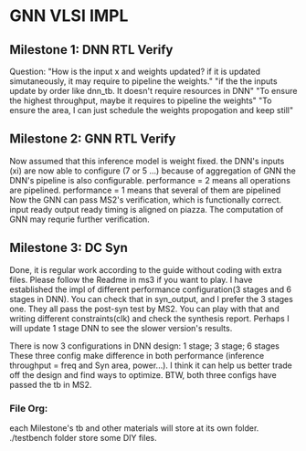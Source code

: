 # GNN VLSI IMPL

## Milestone 1: DNN RTL Verify
Question: "How is the input x and weights updated? if it is updated simutaneously, it may require to pipeline the weights."
"if the the inputs update by order like dnn_tb. It doesn't require resources in DNN"
"To ensure the highest throughput, maybe it requires to pipeline the weights"
"To ensure the area, I can just schedule the weights propogation and keep still"

## Milestone 2: GNN RTL Verify
Now assumed that this inference model is weight fixed.
the DNN's inputs (xi) are now able to configure (7 or 5 ...) because of aggregation of GNN
the DNN's pipeline is also configurable. performance = 2 means all operations are pipelined.
performance = 1 means that several of them are pipelined
Now the GNN can pass MS2's verification, which is functionally correct. input ready output ready timing is aligned on piazza.
The computation of GNN may requrie further verification.


## Milestone 3: DC Syn
Done, it is regular work according to the guide without coding with extra files. Please follow the Readme in ms3 if you want to play. I have established the impl of different performance configuration(3 stages and 6 stages in DNN). You can check that in syn_output, and I prefer the 3 stages one. They all pass the post-syn test by MS2. You can play with that and writing different constraints(clk) and check the synthesis report. Perhaps I will update 1 stage DNN to see the slower version's results.

There is now 3 configurations in DNN design: 1 stage; 3 stage; 6 stages
These three config make difference in both performance (inference throughput = freq and Syn area, power...). I think it can help us better trade off the design and find ways to optimize. BTW, both three configs have passed the tb in MS2.


### File Org:
each Milestone's tb and other materials will store at its own folder. ./testbench folder store some DIY files.
